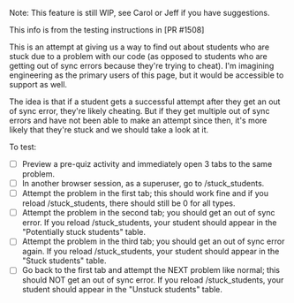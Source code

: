 Note: This feature is still WIP, see Carol or Jeff if you have suggestions.

This info is from the testing instructions in [PR #1508]

This is an attempt at giving us a way to find out about students who are stuck due to a problem with our code (as opposed to students who are getting out of sync errors because they're trying to cheat). I'm imagining engineering as the primary users of this page, but it would be accessible to support as well.

The idea is that if a student gets a successful attempt after they get an out of sync error, they're likely cheating. But if they get multiple out of sync errors and have not been able to make an attempt since then, it's more likely that they're stuck and we should take a look at it.

To test:

- [ ] Preview a pre-quiz activity and immediately open 3 tabs to the same problem.
- [ ] In another browser session, as a superuser, go to /stuck_students.
- [ ] Attempt the problem in the first tab; this should work fine and if you reload /stuck_students, there should still be 0 for all types.
- [ ] Attempt the problem in the second tab; you should get an out of sync error. If you reload /stuck_students, your student should appear in the "Potentially stuck students" table.
- [ ] Attempt the problem in the third tab; you should get an out of sync error again. If you reload /stuck_students, your student should appear in the "Stuck students" table.
- [ ] Go back to the first tab and attempt the NEXT problem like normal; this should NOT get an out of sync error. If you reload /stuck_students, your student should appear in the "Unstuck students" table.
